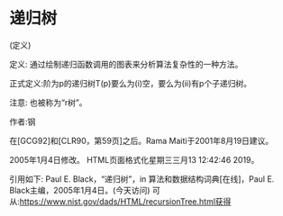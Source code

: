 # 递归树


(定义)



定义:
通过绘制递归函数调用的图表来分析算法复杂性的一种方法。



正式定义:阶为p的递归树T(p)要么为(i)空，要么为(ii)有p个子递归树。



注意:
也被称为“r树”。


作者:钢


在[GCG92]和[CLR90，第59页]之后。Rama Maiti于2001年8月19日建议。








2005年1月4日修改。
HTML页面格式化星期三三月13 12:42:46 2019。



引用如下:
Paul E. Black，“递归树”，in
算法和数据结构词典[在线]，Paul E. Black主编，2005年1月4日。(今天访问)
可从:https://www.nist.gov/dads/HTML/recursionTree.html获得